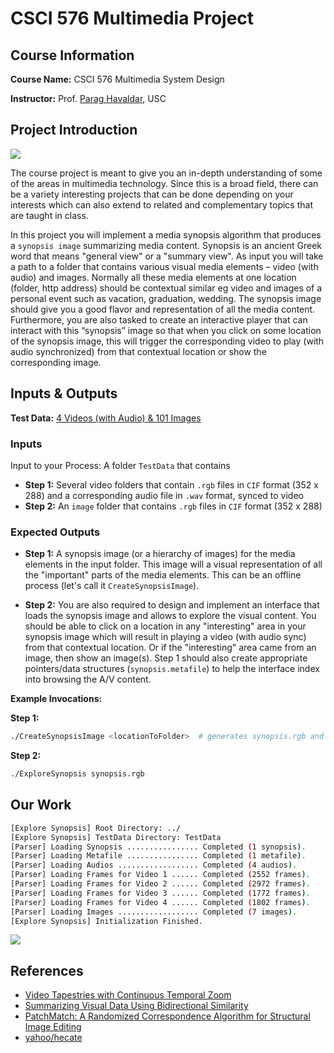 # CSCI 576 Multimedia Project

## Course Information

**Course Name:** CSCI 576 Multimedia System Design

**Instructor:** Prof. [Parag Havaldar](https://viterbi.usc.edu/directory/faculty/Havaldar/Parag), USC

## Project Introduction

![](https://bloggg-1254259681.cos.na-siliconvalley.myqcloud.com/lbika.jpg)

The course project is meant to give you an in-depth understanding of some of the areas in multimedia technology. Since this is a broad field, there can be a variety interesting projects that can be done depending on your interests which can also extend to related and complementary topics that are taught in class.

In this project you will implement a media synopsis algorithm that produces a `synopsis image` summarizing media content. Synopsis is an ancient Greek word that means "general view" or a "summary view". As input you will take a path to a folder that contains various visual media elements – video (with audio) and images. Normally all these media elements at one location (folder, http address) should be contextual similar eg video and images of a personal event such as vacation, graduation, wedding. The synopsis image should give you a good flavor and representation of all the media content. Furthermore, you are also tasked to create an interactive player that can interact with this “synopsis” image so that when you click on some location of the synopsis image, this will trigger the corresponding video to play (with audio synchronized) from that contextual location or show the corresponding image.

## Inputs & Outputs

**Test Data:** [4 Videos (with Audio) & 101 Images](https://drive.google.com/open?id=1OXCDmBHahdG0k7VBfTQ2PRTmHMHfoxmG)

### Inputs

Input to your Process: A folder `TestData` that contains

- **Step 1:** Several video folders that contain `.rgb` files in `CIF` format (352 x 288) and a corresponding audio file in `.wav` format, synced to video
- **Step 2:** An `image` folder that contains `.rgb` files in `CIF` format (352 x 288)

### Expected Outputs

- **Step 1:** A synopsis image (or a hierarchy of images) for the media elements in the
input folder. This image will a visual representation of all the "important" parts of the media elements. This can be an offline process (let's call it `CreateSynopsisImage`).

- **Step 2:** You are also required to design and implement an interface that loads the synopsis image and allows to explore the visual content. You should be able to click on a location in any "interesting" area in your synopsis image which will result in playing a video (with audio sync) from that contextual location. Or if the "interesting" area came from an image, then show an image(s). Step 1 should also create appropriate pointers/data structures (`synopsis.metafile`) to help the interface index into browsing the A/V content.

**Example Invocations:**

**Step 1:**

```sh
./CreateSynopsisImage <locationToFolder>  # generates synopsis.rgb and synopsis.metafile
```

**Step 2:**

```sh
./ExploreSynopsis synopsis.rgb
```

## Our Work

```sh
[Explore Synopsis] Root Directory: ../
[Explore Synopsis] TestData Directory: TestData
[Parser] Loading Synopsis ................ Completed (1 synopsis).
[Parser] Loading Metafile ................ Completed (1 metafile).
[Parser] Loading Audios .................. Completed (4 audios).
[Parser] Loading Frames for Video 1 ...... Completed (2552 frames).
[Parser] Loading Frames for Video 2 ...... Completed (2972 frames).
[Parser] Loading Frames for Video 3 ...... Completed (1772 frames).
[Parser] Loading Frames for Video 4 ...... Completed (1802 frames).
[Parser] Loading Images .................. Completed (7 images).
[Explore Synopsis] Initialization Finished.
```

![](https://bloggg-1254259681.cos.na-siliconvalley.myqcloud.com/9e6im.png)


## References

- [Video Tapestries with Continuous Temporal Zoom](http://www.cs.princeton.edu/gfx/pubs/Barnes_2010_VTW/index.php)
- [Summarizing Visual Data Using Bidirectional Similarity](http://www.wisdom.weizmann.ac.il/~vision/VisualSummary.html)
- [PatchMatch: A Randomized Correspondence Algorithm for Structural Image Editing](https://gfx.cs.princeton.edu/pubs/Barnes_2009_PAR/index.php)
- [yahoo/hecate](https://github.com/yahoo/hecate)